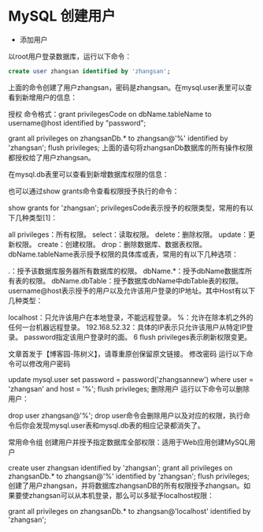 # MySQL 创建用户
- 添加用户

以root用户登录数据库，运行以下命令：

```sql
create user zhangsan identified by 'zhangsan';
```
上面的命令创建了用户zhangsan，密码是zhangsan。在mysql.user表里可以查看到新增用户的信息：



授权
命令格式：grant privilegesCode on dbName.tableName to username@host identified by "password";

grant all privileges on zhangsanDb.* to zhangsan@'%' identified by 'zhangsan';
flush privileges;
上面的语句将zhangsanDb数据库的所有操作权限都授权给了用户zhangsan。

在mysql.db表里可以查看到新增数据库权限的信息：



也可以通过show grants命令查看权限授予执行的命令：

show grants for 'zhangsan';
privilegesCode表示授予的权限类型，常用的有以下几种类型[1]：

all privileges：所有权限。
select：读取权限。
delete：删除权限。
update：更新权限。
create：创建权限。
drop：删除数据库、数据表权限。
dbName.tableName表示授予权限的具体库或表，常用的有以下几种选项：

.：授予该数据库服务器所有数据库的权限。
dbName.*：授予dbName数据库所有表的权限。
dbName.dbTable：授予数据库dbName中dbTable表的权限。
username@host表示授予的用户以及允许该用户登录的IP地址。其中Host有以下几种类型：

localhost：只允许该用户在本地登录，不能远程登录。
%：允许在除本机之外的任何一台机器远程登录。
192.168.52.32：具体的IP表示只允许该用户从特定IP登录。
password指定该用户登录时的面。
6
flush privileges表示刷新权限变更。

文章首发于【博客园-陈树义】，请尊重原创保留原文链接。
修改密码
运行以下命令可以修改用户密码

update mysql.user set password = password('zhangsannew') where user = 'zhangsan' and host = '%';
flush privileges;
删除用户
运行以下命令可以删除用户：

drop user zhangsan@'%';
drop user命令会删除用户以及对应的权限，执行命令后你会发现mysql.user表和mysql.db表的相应记录都消失了。

常用命令组
创建用户并授予指定数据库全部权限：适用于Web应用创建MySQL用户

create user zhangsan identified by 'zhangsan';
grant all privileges on zhangsanDb.* to zhangsan@'%' identified by 'zhangsan';
flush  privileges;
创建了用户zhangsan，并将数据库zhangsanDB的所有权限授予zhangsan。如果要使zhangsan可以从本机登录，那么可以多赋予localhost权限：

grant all privileges on zhangsanDb.* to zhangsan@'localhost' identified by 'zhangsan';
